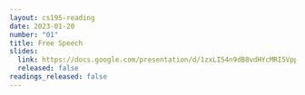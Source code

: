 ```yaml
---
layout: cs195-reading
date: 2023-01-20
number: "01"
title: Free Speech
slides:
  link: https://docs.google.com/presentation/d/1zxLIS4n9dB8vdHYcMRI5VppHBhN_eVH3s5IaiZHi0yA/edit
  released: false
readings_released: false
---
```

